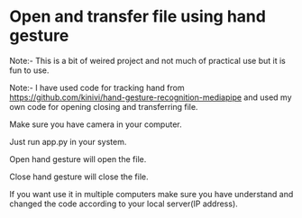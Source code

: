 # Open and transfer file using hand gesture
Note:- This is a bit of weired project and not much of practical use but it is fun to use.

Note:- I have used code for tracking hand from https://github.com/kinivi/hand-gesture-recognition-mediapipe and used my own code for opening closing and transferring file.

Make sure you have camera in your computer.

Just run app.py in your system.

Open hand gesture will open the file.

Close hand gesture will close the file.

If you want use it in multiple computers make sure you have understand and changed the code according to your local server(IP address).
